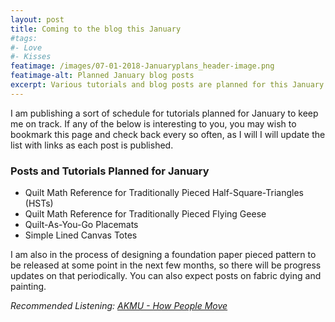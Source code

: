 ```yaml
---
layout: post
title: Coming to the blog this January
#tags:
#- Love
#- Kisses
featimage: /images/07-01-2018-Januaryplans_header-image.png
featimage-alt: Planned January blog posts
excerpt: Various tutorials and blog posts are planned for this January to start the year (and this blog) off on the right foot!   
---
```


I am publishing a sort of schedule for tutorials planned for January to keep me on track. If any of the below is interesting to you, you may wish to bookmark this page and check back every so often, as I will I will update the  list with links as each post is published.

<h3> Posts and Tutorials Planned for January </h3>

- Quilt Math Reference for Traditionally Pieced Half-Square-Triangles (HSTs)
- Quilt Math Reference for Traditionally Pieced Flying Geese
- Quilt-As-You-Go Placemats
- Simple Lined Canvas Totes

I am also in the process of designing a foundation paper pieced pattern to be released at some point in the next few months, so there will be progress updates on that periodically. You can also expect posts on fabric dying and painting.

<i>Recommended Listening: [AKMU - How People Move](https://www.youtube.com/watch?v=sbc2yBheAbo)</i>
